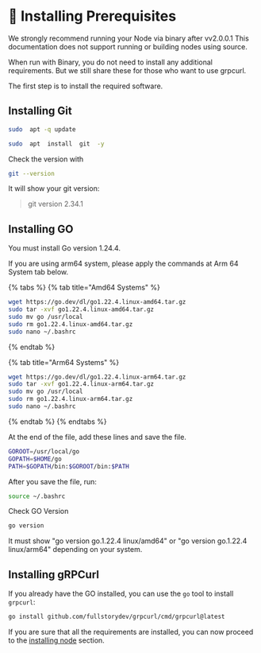 # 💾 Installing Prerequisites

We strongly recommend running your Node via binary after vv2.0.0.1 This documentation does not support running or building nodes using source.

When run with Binary, you do not need to install any additional requirements. But we still share these for those who want to use grpcurl.



The first step is to install the required software.

## **Installing Git**

```bash
sudo  apt -q update
```

```bash
sudo  apt  install  git  -y
```

Check the version with

```bash
git --version
```

It will show your git version:

> git version 2.34.1

## **Installing GO**

You must install Go version 1.24.4.&#x20;

If you are using arm64 system, please apply the commands at Arm 64 System tab below.

{% tabs %}
{% tab title="Amd64 Systems" %}
```bash
wget https://go.dev/dl/go1.22.4.linux-amd64.tar.gz
sudo tar -xvf go1.22.4.linux-amd64.tar.gz
sudo mv go /usr/local
sudo rm go1.22.4.linux-amd64.tar.gz
sudo nano ~/.bashrc
```
{% endtab %}

{% tab title="Arm64 Systems" %}
```bash
wget https://go.dev/dl/go1.22.4.linux-arm64.tar.gz
sudo tar -xvf go1.22.4.linux-arm64.tar.gz
sudo mv go /usr/local
sudo rm go1.22.4.linux-arm64.tar.gz
sudo nano ~/.bashrc
```
{% endtab %}
{% endtabs %}

At the end of the file, add these lines and save the file.

```bash
GOROOT=/usr/local/go
GOPATH=$HOME/go
PATH=$GOPATH/bin:$GOROOT/bin:$PATH
```

After you save the file, run:

```bash
source ~/.bashrc
```

Check GO Version&#x20;

```bash
go version
```

It must show "go version go.1.22.4 linux/amd64" or  "go version go.1.22.4 linux/arm64" depending on your system.

## Installing gRPCurl

If you already have the GO installed, you can use the `go` tool to install `grpcurl`:

```bash
go install github.com/fullstorydev/grpcurl/cmd/grpcurl@latest
```

If you are sure that all the requirements are installed, you can now proceed to the [installing node](installation/installing-node.md) section.
